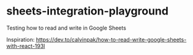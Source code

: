 # sheets-integration-playground

Testing how to read and write in Google Sheets

Inspiration: https://dev.to/calvinpak/how-to-read-write-google-sheets-with-react-193l